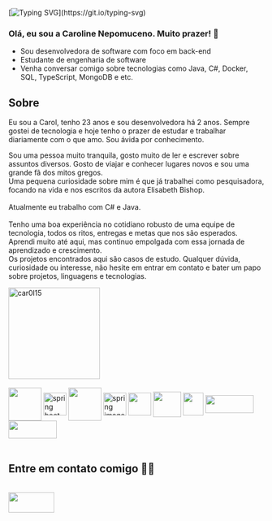 
[![Typing SVG](https://readme-typing-svg.demolab.com?font=Fira+Code&weight=500&size=26&pause=1000&color=C0FF25&random=false&width=435&separator=%3C&lines=System.out.println(%22Ol%C3%A1%2C%3Ceu+sou+a+carol+%F0%9F%98%8A%22);)](https://git.io/typing-svg)


### Olá, eu sou a Caroline Nepomuceno. Muito prazer! 👋

-  Sou desenvolvedora de software com foco em back-end
-  Estudante de engenharia de software
  - Venha conversar comigo sobre tecnologias como Java, C#, Docker, SQL, TypeScript, MongoDB e etc.


## Sobre 
Eu sou a Carol, tenho 23 anos e sou desenvolvedora há 2 anos. Sempre gostei de tecnologia e hoje tenho o prazer de estudar e trabalhar diariamente com o que amo. Sou ávida por conhecimento.

Sou uma pessoa muito tranquila, gosto muito de ler e escrever sobre assuntos diversos. Gosto de viajar e conhecer lugares novos e sou uma grande fã dos mitos gregos.
<br>
Uma pequena curiosidade sobre mim é que já trabalhei como pesquisadora, focando na vida e nos escritos da autora Elisabeth Bishop.
<br>
<br>
Atualmente eu trabalho com C# e Java. 
<br>
<br>
Tenho uma boa experiência no cotidiano robusto de uma equipe de tecnologia, todos os ritos, entregas e metas que nos são esperados. Aprendi muito até aqui, mas continuo empolgada com essa jornada de aprendizado e crescimento.
<br>
Os projetos encontrados aqui são casos de estudo. Qualquer dúvida, curiosidade ou interesse, não hesite em entrar em contato e bater um papo sobre projetos, linguagens e tecnologias.

<p> </p>

<div>
  <a href="https://github.com/car0l15">
<!--   <img height="180em" src="https://github-readme-stats.vercel.app/api?username=car0l15&count_private=true&theme=dracula&include_all_commits=true" />  -->
<!--   <img height="180em" src="https://github-readme-stats.vercel.app/api/top-langs/?username=car0l15&layout=compact&theme=dracula"/> -->
  <img height="180em" src="https://github-readme-streak-stats.herokuapp.com?user=car0l15&theme=dracula" alt="car0l15" />

  </a>
</div>
  
  <div style="display: inline_block"><br>
    <img  align="center" height=65 width=65 src="https://user-images.githubusercontent.com/25181517/117201156-9a724800-adec-11eb-9a9d-3cd0f67da4bc.png"/>
    <img  align="center" height=45 width=45 src="https://user-images.githubusercontent.com/25181517/183891303-41f257f8-6b3d-487c-aa56-c497b880d0fb.png" alt="spring boot image"/>
    <img  align="center" height=65 width=65 src="https://user-images.githubusercontent.com/25181517/117207242-07d5a700-adf4-11eb-975e-be04e62b984b.png"/>
    <img  align="center" height=45 width=45 src="https://user-images.githubusercontent.com/25181517/117201470-f6d56780-adec-11eb-8f7c-e70e376cfd07.png" alt="spring image"/>
    <img  align="center" height=45 width=45 src="https://user-images.githubusercontent.com/25181517/121405384-444d7300-c95d-11eb-959f-913020d3bf90.png"/>
    <img align="center" height="50" width="55" src="https://cdn.jsdelivr.net/gh/devicons/devicon/icons/docker/docker-original-wordmark.svg" />
    <img  align="center" height="45" width="40" src="https://cdn.jsdelivr.net/gh/devicons/devicon/icons/react/react-original-wordmark.svg" />
    <img align=center height="35" width="95" src="https://img.shields.io/badge/Node.js-339933?style=for-the-badge&logo=nodedotjs&logoColor=white"/>
    <img align=center height="35" width="95" src="https://img.shields.io/badge/TypeScript-007ACC?style=for-the-badge&logo=typescript&logoColor=white" />
    
   
    
    
</div>
  
 <br>
  
  ## Entre em contato comigo 🙂🔥
  <div style="display: inline_block"> <br>
    <a href="https://www.linkedin.com/in/caroline-nepomuceno/" target="_blank">
   <img  align="center" height="40" width="90" src="https://img.shields.io/badge/LinkedIn-0077B5?style=for-the-badge&logo=linkedin&logoColor=white"/>
   </a>
  </div>
  
  
  
